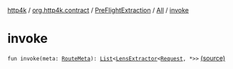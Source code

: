 [http4k](../../../index.md) / [org.http4k.contract](../../index.md) / [PreFlightExtraction](../index.md) / [All](index.md) / [invoke](./invoke.md)

# invoke

`fun invoke(meta: `[`RouteMeta`](../../-route-meta/index.md)`): `[`List`](https://kotlinlang.org/api/latest/jvm/stdlib/kotlin.collections/-list/index.html)`<`[`LensExtractor`](../../../org.http4k.lens/-lens-extractor/index.md)`<`[`Request`](../../../org.http4k.core/-request/index.md)`, *>>` [(source)](https://github.com/http4k/http4k/blob/master/http4k-contract/src/main/kotlin/org/http4k/contract/PreFlightExtraction.kt#L24)